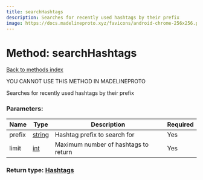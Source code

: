 ```yaml
---
title: searchHashtags
description: Searches for recently used hashtags by their prefix
image: https://docs.madelineproto.xyz/favicons/android-chrome-256x256.png
---
```

# Method: searchHashtags  
[Back to methods index](index.md)


YOU CANNOT USE THIS METHOD IN MADELINEPROTO


Searches for recently used hashtags by their prefix

### Parameters:

| Name     |    Type       | Description | Required |
|----------|---------------|-------------|----------|
|prefix|[string](../types/string.md) | Hashtag prefix to search for | Yes|
|limit|[int](../types/int.md) | Maximum number of hashtags to return | Yes|


### Return type: [Hashtags](../types/Hashtags.md)

